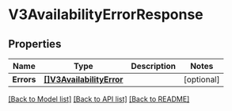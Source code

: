 # V3AvailabilityErrorResponse

## Properties

Name | Type | Description | Notes
------------ | ------------- | ------------- | -------------
**Errors** | [**[]V3AvailabilityError**](v3.AvailabilityError.md) |  | [optional] 

[[Back to Model list]](../README.md#documentation-for-models) [[Back to API list]](../README.md#documentation-for-api-endpoints) [[Back to README]](../README.md)


